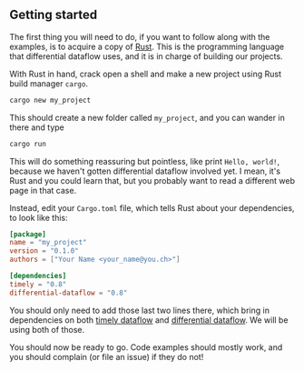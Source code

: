 ## Getting started

The first thing you will need to do, if you want to follow along with the examples, is to acquire a copy of [Rust](https://www.rust-lang.org/). This is the programming language that differential dataflow uses, and it is in charge of building our projects.

With Rust in hand, crack open a shell and make a new project using Rust build manager `cargo`.

```sh
cargo new my_project
```

This should create a new folder called `my_project`, and you can wander in there and type

```sh
cargo run
```

This will do something reassuring but pointless, like print `Hello, world!`, because we haven't gotten differential dataflow involved yet. I mean, it's Rust and you could learn that, but you probably want to read a different web page in that case.

Instead, edit your `Cargo.toml` file, which tells Rust about your dependencies, to look like this:

```toml
[package]
name = "my_project"
version = "0.1.0"
authors = ["Your Name <your_name@you.ch>"]

[dependencies]
timely = "0.8"
differential-dataflow = "0.8"
```

You should only need to add those last two lines there, which bring in dependencies on both [timely dataflow](https://github.com/frankmcsherry/timely-dataflow) and [differential dataflow](https://github.com/frankmcsherry/differential-dataflow). We will be using both of those.

You should now be ready to go. Code examples should mostly work, and you should complain (or file an issue) if they do not!
